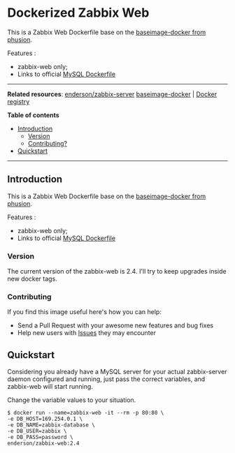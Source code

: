 # Dockerized Zabbix Web

This is a Zabbix Web Dockerfile base on the [baseimage-docker from phusion](http://phusion.github.io/baseimage-docker/).

Features :

* zabbix-web only;
* Links to official [MySQL Dockerfile](https://registry.hub.docker.com/_/mysql/)

-----------------------------------------

**Related resources**:
  [enderson/zabbix-server](https://index.docker.io/u/enderson/zabbix-server)
  [baseimage-docker](http://phusion.github.io/baseimage-docker/) |
  [Docker registry](https://index.docker.io/u/phusion/baseimage/)

**Table of contents**

 * [Introduction](#intro)
   * [Version](#version)
   * [Contributing?](#contrib)
 * [Quickstart](#quickstart)

-----------------------------------------

<a name="intro"></a>
## Introduction

This is a Zabbix Web Dockerfile base on the [baseimage-docker from phusion](http://phusion.github.io/baseimage-docker/).

Features :

* zabbix-web only;
* Links to official [MySQL Dockerfile](https://registry.hub.docker.com/_/mysql/)

<a name="intro"></a>
### Version

The current version of the zabbix-web is 2.4. I'll try to keep upgrades inside new docker tags.

<a name="contrib"></a>
### Contributing

If you find this image useful here's how you can help:

- Send a Pull Request with your awesome new features and bug fixes
- Help new users with [Issues](https://github.com/enderson/docker-zabbix-server/issues) they may encounter

<a name="quickstart"></a>
## Quickstart

Considering you already have a MySQL server for your actual zabbix-server daemon configured and running, just pass the correct variables, and zabbix-web will start running.

Change the variable values to your situation.

    $ docker run --name=zabbix-web -it --rm -p 80:80 \
    -e DB_HOST=169.254.0.1 \
    -e DB_NAME=zabbix-database \
    -e DB_USER=zabbix \
    -e DB_PASS=password \
    enderson/zabbix-web:2.4
